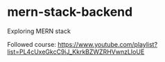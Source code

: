 # mern-stack-backend

Exploring MERN stack

Followed course: https://www.youtube.com/playlist?list=PL4cUxeGkcC9iJ_KkrkBZWZRHVwnzLIoUE
